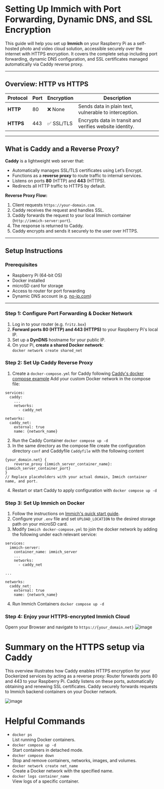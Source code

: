 # Setting Up Immich with Port Forwarding, Dynamic DNS, and SSL Encryption

This guide will help you set up **Immich** on your Raspberry Pi as a self-hosted photo and video cloud solution, accessible securely over the internet with HTTPS encryption. It covers the complete setup including port forwarding, dynamic DNS configuration, and SSL certificates managed automatically via Caddy reverse proxy.

---

## Overview: HTTP vs HTTPS

| Protocol | Port | Encryption | Description |
|----------|------|------------|-------------|
| **HTTP** | 80   | ❌ None     | Sends data in plain text, vulnerable to interception. |
| **HTTPS** | 443 | ✅ SSL/TLS | Encrypts data in transit and verifies website identity. |

---

## What is Caddy and a Reverse Proxy?
**Caddy** is a lightweight web server that:
- Automatically manages SSL/TLS certificates using Let’s Encrypt.
- Functions as a **reverse proxy** to route traffic to internal services.
- Listens on ports **80** (HTTP) and **443** (HTTPS).
- Redirects all HTTP traffic to HTTPS by default.

**Reverse Proxy Flow:**
1. Client requests `https://your-domain.com`.
2. Caddy receives the request and handles SSL.
3. Caddy forwards the request to your local Immich container (`http://immich-server:port`).
4. The response is returned to Caddy.
5. Caddy encrypts and sends it securely to the user over HTTPS.

---

## Setup Instructions

### Prerequisites
- Raspberry Pi (64-bit OS)
- Docker installed
- microSD card for storage
- Access to router for port forwarding
- Dynamic DNS account (e.g. [no-ip.com](https://no-ip.com))

---

### Step 1: Configure Port Forwarding & Docker Network

1. Log in to your router (e.g. `fritz.box`)  
2. **Forward ports 80 (HTTP) and 443 (HTTPS)** to your Raspberry Pi's local IP.  
3. Set up a **DynDNS** hostname for your public IP.  
4. On your Pi, **create a shared Docker network**:  
   `docker network create shared_net`

### Step 2: Set Up Caddy Reverse Proxy
1. Create a `docker-compose.yml` for Caddy following [Caddy's docker compose example](https://caddyserver.com/docs/running#docker-compose)
Add your custom Docker network in the compose file:
```
services:
  caddy:
    ...
    networks:
      - caddy_net

networks:
  caddy_net:
    external: true
    name: {network_name}
```
2. Run the Caddy Container `docker compose up -d`
3. In the same directory as the compose file create the configuration directory `conf` and Caddyfile `Caddyfile` with the following content
```
{your_domain.net} {
    reverse_proxy {immich_server_container_name}:{immich_server_container_port}
}
// Replace placeholders with your actual domain, Immich container name, and port.
```
4. Restart or start Caddy to apply configuration with `docker compose up -d`


### Step 3: Set Up Immich on Docker
1. Follow the instructions on [Immich's quick start guide](https://immich.app/docs/overview/quick-start/).
2. Configure your `.env` file and set `UPLOAD_LOCATION` to the desired storage path on your microSD card.
3. Modify `Immich docker-compose.yml` to join the docker network by adding the following under each relevant service:
```
services:
  immich-server:
    container_name: immich_server
    ...
    networks:
      - caddy_net

...

networks:
  caddy_net:
    external: true
    name: {network_name}
```
4. Run Immich Containers `docker compose up -d`


### Step 4: Enjoy your HTTPS-encrypted Immich Cloud
Opern your Browser and navigate to `https://{your_domain.net}`
![image](https://github.com/user-attachments/assets/469388f3-69b7-465c-9b91-89b219e6149f)

# Summary on the HTTPS setup via Caddy
This overview illustrates how Caddy enables HTTPS encryption for your Dockerized services by acting as a reverse proxy:
Router forwards ports 80 and 443 to your Raspberry Pi.
Caddy listens on these ports, automatically obtaining and renewing SSL certificates.
Caddy securely forwards requests to Immich backend containers on your Docker network.

![image](https://github.com/user-attachments/assets/3d5a2ad1-ddea-44ec-a8ef-262cb504d7eb)

# Helpful Commands

- `docker ps`  
  List running Docker containers.
- `docker compose up -d`  
  Start containers in detached mode.
- `docker compose down`  
  Stop and remove containers, networks, images, and volumes.
- `docker network create net_name`  
  Create a Docker network with the specified name.
- `docker logs container_name`  
  View logs of a specific container.

